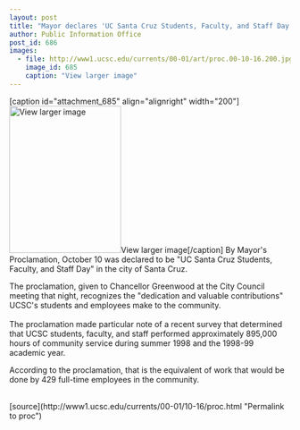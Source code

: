 ```yaml
---
layout: post
title: "Mayor declares 'UC Santa Cruz Students, Faculty, and Staff Day'"
author: Public Information Office
post_id: 686
images:
  - file: http://www1.ucsc.edu/currents/00-01/art/proc.00-10-16.200.jpg
    image_id: 685
    caption: "View larger image"
---
```


[caption id="attachment_685" align="alignright" width="200"]<a href="http://localhost/mysite/wp-content/uploads/2000/10/proc.00-10-16.200.jpg"><img class="size-full wp-image-685" src="http://localhost/mysite/wp-content/uploads/2000/10/proc.00-10-16.200.jpg" alt="View larger image" width="200" height="263" /></a>View larger image[/caption]
By Mayor's Proclamation, October 10 was declared to be "UC Santa Cruz Students, Faculty, and Staff Day" in the city of Santa Cruz.
<p>
  The proclamation, given to Chancellor Greenwood at the City Council meeting that night, recognizes the "dedication and valuable contributions" UCSC's students and employees make to the community.<br>
  <br>
  The proclamation made particular note of a recent survey that determined that UCSC students, faculty, and staff performed approximately 895,000 hours of community service during summer 1998 and the 1998-99 academic year.
</p>
<p>
  According to the proclamation, that is the equivalent of work that would be done by 429 full-time employees in the community.<br>
  <br>

</p>
[source](http://www1.ucsc.edu/currents/00-01/10-16/proc.html "Permalink to proc")
